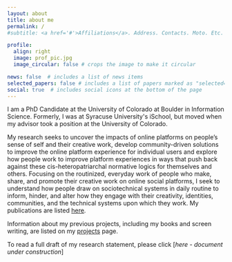 ```yaml
---
layout: about
title: about me
permalink: /
#subtitle: <a href='#'>Affiliations</a>. Address. Contacts. Moto. Etc.

profile:
  align: right
  image: prof_pic.jpg
  image_circular: false # crops the image to make it circular

news: false  # includes a list of news items
selected_papers: false # includes a list of papers marked as "selected={true}"
social: true  # includes social icons at the bottom of the page
---
```


I am a PhD Candidate  at the University of Colorado at Boulder in Information Science. Formerly, I was at Syracuse University's iSchool, but moved when my advisor took a position at the University of Colorado.

My research seeks to uncover the impacts of online platforms on people’s sense of self and their creative work, develop community-driven solutions to improve the online platform experience for individual users and explore how people work to improve platform experiences in ways that push back against these cis-heteropatriarchal normative logics for themselves and others. Focusing on the routinized, everyday work of people who make, share, and promote their creative work on online social platforms, I seek to understand how people draw on sociotechnical systems in daily routine to inform, hinder, and alter how they engage with their creativity, identities, communities, and the technical systems upon which they work. My publications are listed [here](/publications/).

Information about my previous projects, including my books and screen writing, are listed on my [projects](/projects) page.

To read a full draft of my research statement, please click [*here - document under construction*]

